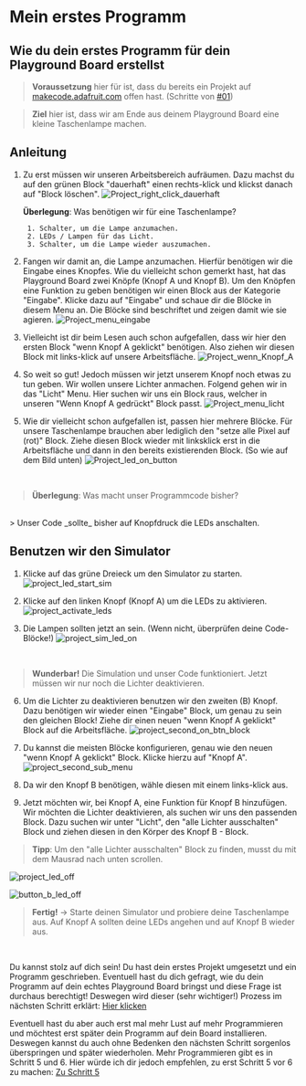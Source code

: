 # Mein erstes Programm

## Wie du dein erstes Programm für dein Playground Board erstellst

> **Voraussetzung** hier für ist, dass du bereits ein Projekt auf [makecode.adafruit.com](https://makecode.adafruit.com/#) offen hast. (Schritte von [#01](./01%20Mein%20erstes%20Projekt.pdf))

> **Ziel** hier ist, dass wir am Ende aus deinem Playground Board eine kleine Taschenlampe machen.

## Anleitung

1. Zu erst müssen wir unseren Arbeitsbereich aufräumen. Dazu machst du auf den grünen Block "dauerhaft" einen rechts-klick und klickst danach auf "Block löschen".
![Project_right_click_dauerhaft](./images/03%20Mein%20erstes%20Programm/makecode_project_right_click_dauerhaft.png)

    **Überlegung**: Was benötigen wir für eine Taschenlampe?

        1. Schalter, um die Lampe anzumachen.
        2. LEDs / Lampen für das Licht.
        3. Schalter, um die Lampe wieder auszumachen.

2. Fangen wir damit an, die Lampe anzumachen. Hierfür benötigen wir die Eingabe eines Knopfes. Wie du vielleicht schon gemerkt hast, hat das Playground Board zwei Knöpfe (Knopf A und Knopf B).
Um den Knöpfen eine Funktion zu geben benötigen wir einen Block aus der Kategorie "Eingabe". Klicke dazu auf "Eingabe" und schaue dir die Blöcke in diesem Menu an. Die Blöcke sind beschriftet und zeigen damit wie sie agieren.
    ![Project_menu_eingabe](./images/03%20Mein%20erstes%20Programm/makecode_project_menu_eingabe.png)

3. Vielleicht ist dir beim Lesen auch schon aufgefallen, dass wir hier den ersten Block "wenn Knopf A geklickt" benötigen. Also ziehen wir diesen Block mit links-klick auf unsere Arbeitsfläche.
    ![Project_wenn_Knopf_A](./images/03%20Mein%20erstes%20Programm/makecode_project_wenn_knopf_a_geklickt.png)

4. So weit so gut! Jedoch müssen wir jetzt unserem Knopf noch etwas zu tun geben. Wir wollen unsere Lichter anmachen. Folgend gehen wir in das "Licht" Menu. Hier suchen wir uns ein Block raus, welcher in unseren "Wenn Knopf A gedrückt" Block passt.
    ![Project_menu_licht](./images/03%20Mein%20erstes%20Programm/makecode_project_menu_licht.png)

5. Wie dir vielleicht schon aufgefallen ist, passen hier mehrere Blöcke. Für unsere Taschenlampe brauchen aber lediglich den "setze alle Pixel auf (rot)" Block. Ziehe diesen Block wieder mit linksklick erst in die Arbeitsfläche und dann in den bereits existierenden Block. (So wie auf dem Bild unten)
    ![Project_led_on_button](./images/03%20Mein%20erstes%20Programm/makecode_project_button_led_on.png)

</br>

> **Überlegung**: Was macht unser Programmcode bisher?
</br>
> Unser Code _sollte_ bisher auf Knopfdruck die LEDs anschalten.

## Benutzen wir den Simulator

1. Klicke auf das grüne Dreieck um den Simulator zu starten.
    ![project_led_start_sim](./images/03%20Mein%20erstes%20Programm/makecode_project_led_start_sim.png)

2. Klicke auf den linken Knopf (Knopf A) um die LEDs zu aktivieren.
    ![project_activate_leds](./images/03%20Mein%20erstes%20Programm/makecode_project_led_sim_btn_a.png)

3. Die Lampen sollten jetzt an sein. (Wenn nicht, überprüfen deine Code-Blöcke!)
    ![project_sim_led_on](./images/03%20Mein%20erstes%20Programm/makecode_project_led_sim_on.png)

</br>

> **Wunderbar!** Die Simulation und unser Code funktioniert. Jetzt müssen wir nur noch die Lichter deaktivieren.

6. Um die Lichter zu deaktivieren benutzen wir den zweiten (B) Knopf. Dazu benötigen wir wieder einen "Eingabe" Block, um genau zu sein den gleichen Block! Ziehe dir einen neuen "wenn Knopf A geklickt" Block auf die Arbeitsfläche.
    ![project_second_on_btn_block](./images/03%20Mein%20erstes%20Programm/makecode_project_lamp_second_on_btn.png)

7. Du kannst die meisten Blöcke konfigurieren, genau wie den neuen "wenn Knopf A geklickt" Block. Klicke hierzu auf "Knopf A".
    ![project_second_sub_menu](./images/03%20Mein%20erstes%20Programm/makecode_project_led_sub_btn.png)

8. Da wir den Knopf B benötigen, wähle diesen mit einem links-klick aus.

9. Jetzt möchten wir, bei Knopf A, eine Funktion für Knopf B hinzufügen. Wir möchten die Lichter deaktivieren, als suchen wir uns den passenden Block. Dazu suchen wir unter "Licht", den "alle Lichter ausschalten" Block und ziehen diesen in den Körper des Knopf B - Block.

> **Tipp**: Um den "alle Lichter ausschalten" Block zu finden, musst du mit dem Mausrad nach unten scrollen.

![project_led_off](./images/03%20Mein%20erstes%20Programm/makecode_project_alle_Lichter_ausschalten.png)

![button_b_led_off](./images/03%20Mein%20erstes%20Programm/makecode_project_knopf_b_led_aus.png)

> **Fertig!** -> Starte deinen Simulator und probiere deine Taschenlampe aus. Auf Knopf A sollten deine LEDs angehen und auf Knopf B wieder aus.

</br>

Du kannst stolz auf dich sein! Du hast dein erstes Projekt umgesetzt und ein Programm geschrieben.
Eventuell hast du dich gefragt, wie du dein Programm auf dein echtes Playground Board bringst und diese Frage ist durchaus berechtigt! Deswegen wird dieser (sehr wichtiger!) Prozess im nächsten Schritt erklärt: [Hier klicken](./04%20Programm%20auf%20den%20Playground%20installieren.pdf)

Eventuell hast du aber auch erst mal mehr Lust auf mehr Programmieren und möchtest erst später dein Programm auf dein Board installieren. Deswegen kannst du auch ohne Bedenken den nächsten Schritt sorgenlos überspringen und später wiederholen. Mehr Programmieren gibt es in Schritt 5 und 6. Hier würde ich dir jedoch empfehlen, zu erst Schritt 5 vor 6 zu machen: [Zu Schritt 5](./05%20Mein%20erstes%20Programm%202.pdf)
